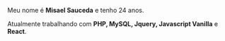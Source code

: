 Meu nome é **Misael Sauceda** e tenho 24 anos.

Atualmente trabalhando com **PHP, MySQL, Jquery, Javascript Vanilla** e **React**.

